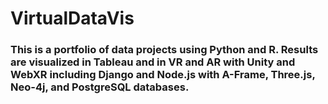 # VirtualDataVis 
### This is a portfolio of data projects using Python and R. Results are visualized in Tableau and in VR and AR with Unity and WebXR including Django and Node.js with A-Frame, Three.js, Neo-4j, and PostgreSQL databases.
